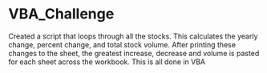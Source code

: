 # VBA_Challenge

Created a script that loops through all the stocks. This calculates the yearly change, percent change, and total stock volume. After printing these changes to the sheet, the greatest increase, decrease and volume is pasted for each sheet across the workbook. This is all done in VBA
